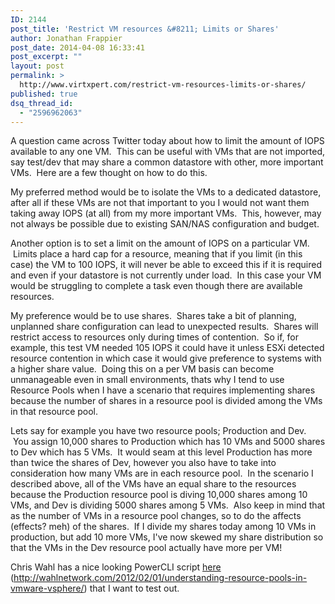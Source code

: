 ```yaml
---
ID: 2144
post_title: 'Restrict VM resources &#8211; Limits or Shares'
author: Jonathan Frappier
post_date: 2014-04-08 16:33:41
post_excerpt: ""
layout: post
permalink: >
  http://www.virtxpert.com/restrict-vm-resources-limits-or-shares/
published: true
dsq_thread_id:
  - "2596962063"
---
```

A question came across Twitter today about how to limit the amount of IOPS available to any one VM.  This can be useful with VMs that are not imported, say test/dev that may share a common datastore with other, more important VMs.  Here are a few thought on how to do this.

My preferred method would be to isolate the VMs to a dedicated datastore, after all if these VMs are not that important to you I would not want them taking away IOPS (at all) from my more important VMs.  This, however, may not always be possible due to existing SAN/NAS configuration and budget.

Another option is to set a limit on the amount of IOPS on a particular VM.  Limits place a hard cap for a resource, meaning that if you limit (in this case) the VM to 100 IOPS, it will never be able to exceed this if it is required and even if your datastore is not currently under load.  In this case your VM would be struggling to complete a task even though there are available resources.

My preference would be to use shares.  Shares take a bit of planning, unplanned share configuration can lead to unexpected results.  Shares will restrict access to resources only during times of contention.  So if, for example, this test VM needed 105 IOPS it could have it unless ESXi detected resource contention in which case it would give preference to systems with a higher share value.  Doing this on a per VM basis can become unmanageable even in small environments, thats why I tend to use Resource Pools when I have a scenario that requires implementing shares because the number of shares in a resource pool is divided among the VMs in that resource pool.

Lets say for example you have two resource pools; Production and Dev.  You assign 10,000 shares to Production which has 10 VMs and 5000 shares to Dev which has 5 VMs.  It would seam at this level Production has more than twice the shares of Dev, however you also have to take into consideration how many VMs are in each resource pool.  In the scenario I described above, all of the VMs have an equal share to the resources because the Production resource pool is diving 10,000 shares among 10 VMs, and Dev is dividing 5000 shares among 5 VMs.  Also keep in mind that as the number of VMs in a resource pool changes, so to do the affects (effects? meh) of the shares.  If I divide my shares today among 10 VMs in production, but add 10 more VMs, I've now skewed my share distribution so that the VMs in the Dev resource pool actually have more per VM!

Chris Wahl has a nice looking PowerCLI script <a href="http://wahlnetwork.com/2012/02/01/understanding-resource-pools-in-vmware-vsphere/" target="_blank">here</a> (<a href="http://wahlnetwork.com/2012/02/01/understanding-resource-pools-in-vmware-vsphere/" target="_blank">http://wahlnetwork.com/2012/02/01/understanding-resource-pools-in-vmware-vsphere/</a>) that I want to test out.
